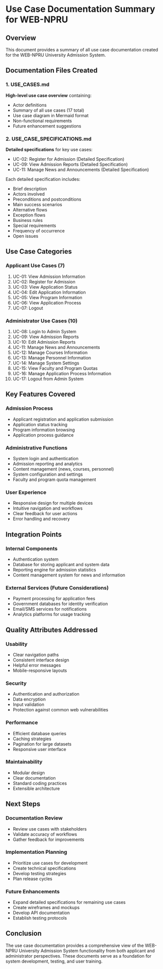 # Use Case Documentation Summary for WEB-NPRU

## Overview
This document provides a summary of all use case documentation created for the WEB-NPRU University Admission System.

## Documentation Files Created

### 1. USE_CASES.md
**High-level use case overview** containing:
- Actor definitions
- Summary of all use cases (17 total)
- Use case diagram in Mermaid format
- Non-functional requirements
- Future enhancement suggestions

### 2. USE_CASE_SPECIFICATIONS.md
**Detailed specifications** for key use cases:
- UC-02: Register for Admission (Detailed Specification)
- UC-09: View Admission Reports (Detailed Specification)
- UC-11: Manage News and Announcements (Detailed Specification)

Each detailed specification includes:
- Brief description
- Actors involved
- Preconditions and postconditions
- Main success scenarios
- Alternative flows
- Exception flows
- Business rules
- Special requirements
- Frequency of occurrence
- Open issues

## Use Case Categories

### Applicant Use Cases (7)
1. UC-01: View Admission Information
2. UC-02: Register for Admission
3. UC-03: View Application Status
4. UC-04: Edit Application Information
5. UC-05: View Program Information
6. UC-06: View Application Process
7. UC-07: Logout

### Administrator Use Cases (10)
1. UC-08: Login to Admin System
2. UC-09: View Admission Reports
3. UC-10: Edit Admission Reports
4. UC-11: Manage News and Announcements
5. UC-12: Manage Courses Information
6. UC-13: Manage Personnel Information
7. UC-14: Manage System Settings
8. UC-15: View Faculty and Program Quotas
9. UC-16: Manage Application Process Information
10. UC-17: Logout from Admin System

## Key Features Covered

### Admission Process
- Applicant registration and application submission
- Application status tracking
- Program information browsing
- Application process guidance

### Administrative Functions
- System login and authentication
- Admission reporting and analytics
- Content management (news, courses, personnel)
- System configuration and settings
- Faculty and program quota management

### User Experience
- Responsive design for multiple devices
- Intuitive navigation and workflows
- Clear feedback for user actions
- Error handling and recovery

## Integration Points

### Internal Components
- Authentication system
- Database for storing applicant and system data
- Reporting engine for admission statistics
- Content management system for news and information

### External Services (Future Considerations)
- Payment processing for application fees
- Government databases for identity verification
- Email/SMS services for notifications
- Analytics platforms for usage tracking

## Quality Attributes Addressed

### Usability
- Clear navigation paths
- Consistent interface design
- Helpful error messages
- Mobile-responsive layouts

### Security
- Authentication and authorization
- Data encryption
- Input validation
- Protection against common web vulnerabilities

### Performance
- Efficient database queries
- Caching strategies
- Pagination for large datasets
- Responsive user interface

### Maintainability
- Modular design
- Clear documentation
- Standard coding practices
- Extensible architecture

## Next Steps

### Documentation Review
- Review use cases with stakeholders
- Validate accuracy of workflows
- Gather feedback for improvements

### Implementation Planning
- Prioritize use cases for development
- Create technical specifications
- Develop testing strategies
- Plan release cycles

### Future Enhancements
- Expand detailed specifications for remaining use cases
- Create wireframes and mockups
- Develop API documentation
- Establish testing protocols

## Conclusion
The use case documentation provides a comprehensive view of the WEB-NPRU University Admission System functionality from both applicant and administrator perspectives. These documents serve as a foundation for system development, testing, and user training.